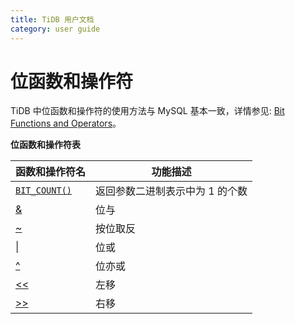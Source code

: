 ```yaml
---
title: TiDB 用户文档
category: user guide
---
```


# 位函数和操作符

TiDB 中位函数和操作符的使用方法与 MySQL 基本一致，详情参见: [Bit Functions and Operators](https://dev.mysql.com/doc/refman/5.7/en/bit-functions.html)。

**位函数和操作符表**

| 函数和操作符名 | 功能描述 |
| -------------- | ------------------------------------- |
| [`BIT_COUNT()`](https://dev.mysql.com/doc/refman/5.7/en/bit-functions.html#function_bit-count) | 返回参数二进制表示中为 1 的个数 |
| [&](https://dev.mysql.com/doc/refman/5.7/en/bit-functions.html#operator_bitwise-and) | 位与 |
| [~](https://dev.mysql.com/doc/refman/5.7/en/bit-functions.html#operator_bitwise-invert) | 按位取反 |
| [\|](https://dev.mysql.com/doc/refman/5.7/en/bit-functions.html#operator_bitwise-or) | 位或 |
| [^](https://dev.mysql.com/doc/refman/5.7/en/bit-functions.html#operator_bitwise-xor) | 位亦或 |
| [<<](https://dev.mysql.com/doc/refman/5.7/en/bit-functions.html#operator_left-shift) | 左移 |
| [>>](https://dev.mysql.com/doc/refman/5.7/en/bit-functions.html#operator_right-shift) | 右移 |
